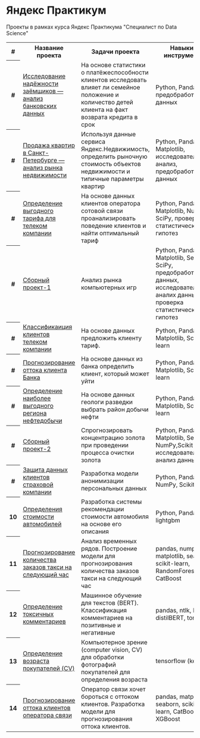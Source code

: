 # Яндекс Практикум
Проекты в рамках курса Яндекс Практикума "Специалист по Data Science"

<table>
<tr>
  <th>#</th>
  <th>Название проекта</th>
  <th>Задачи проекта</th>
  <th>Навыки и инструменты</th>
</tr> 
<tr>
  <th>#</th>
  <td><a href  = "https://github.com/apzaytsev/yandex_practicum_ml_ds/tree/main/2.%20Исследование%20надежности%20заемщиков">Исследование 
надёжности заёмщиков — анализ банковских данных</a></td>
  <td>На основе статистики о платёжеспособности клиентов исследовать влияет ли семейное положение и количество детей клиента на факт возврата 
кредита в срок</td>
  <td> Python, Pandas, предобработка данных</td>
</tr>
<tr>
  <th>#</th>
  <td><a href="https://github.com/apzaytsev/yandex_practicum_ml_ds/tree/main/3.%20Исследование%20рынка%20недвижимости">Продажа 
квартир в Санкт-Петербурге — анализ рынка недвижимости</a></td>
  <td>Используя данные сервиса Яндекс.Недвижимость, определить рыночную стоимость объектов недвижимости и типичные параметры квартир</td>
  <td>Python, Pandas, Matplotlib, исследовательский анализ, предобработка данных</td>
</tr>
<tr>
  <th>#</th>
  <td><a href="https://github.com/apzaytsev/yandex_practicum_ml_ds/tree/main/4.%20Выбор%20оптимального%20тарифа">Определение 
выгодного тарифа для телеком компании</a></td>
  <td>На основе данных клиентов оператора сотовой связи проанализировать поведение клиентов и найти оптимальный тариф</td>
  <td>Python, Pandas, Matplotlib, NumPy, SciPy, проверка статистических гипотез</td>
</tr>
<tr>
  <th>#</th>
  <td><a href ="https://github.com/apzaytsev/yandex_practicum_ml_ds/tree/main/5.%20Сборный%20проект-1">Сборный 
проект-1</a></td>
  <td>Анализ рынка компьютерных игр</td>
  <td>Python, Pandas, Matplotlib, Seaborn, SciPy, предобработка данных, исследовательский аналих данных, проверка статистических гипотез</td>
</tr>
<tr>
  <th>#</th>
  <td><a href="https://github.com/apzaytsev/yandex_practicum_ml_ds/tree/main/6.%20Классификация%20клиентов">Классификаиция 
клиентов телеком компании</a></td>
  <td>На основе данных предложить клиенту тариф.</td>
  <td>Python, Pandas, Matplotlib, Scikit-learn</td>
</tr>
<tr>
  <th>#</th>
  <td><a href ="https://github.com/apzaytsev/yandex_practicum_ml_ds/tree/main/7.%20Прогнозирование%20оттока%20клиентов">Прогнозирование 
оттока клиента Банка</a></td>
  <td>На основе данных из банка определить клиент, который может уйти</td>
  <td>Python, Pandas, Matplotlib, Scikit-learn</td>
</tr>
<tr>
  <th>#</th>
  <td><a href="https://github.com/apzaytsev/yandex_practicum_ml_ds/tree/main/8.%20Выбор%20локации%20для%20нефтедобычи">Определение 
наиболее выгодного региона нефтедобычи</a></td>
  <td>На основе данных геологи разведки выбрать район добычи нефти</td>
  <td>Python, Pandas, Matplotlib, Scikit-learn</td>
</tr>
<tr>
  <th>#</th>
  <td><a href ="https://github.com/apzaytsev/yandex_practicum_ml_ds/tree/main/9.%20Сборный%20проект-2">Сборный 
проект-2</a></td>
  <td>Спрогнозировать концентрацию золота при проведении процесса очистки золота</td>
  <td>Python, Pandas, Matplotlib, Seaborn, NumPy,Scikit-learn, исследовательский анализ данных</td>
</tr>
<tr>
  <th>#</th>
  <td><a href ="https://github.com/apzaytsev/yandex_practicum_ml_ds/tree/main/p10.%20Защита%20персональных%20данных">Защита 
данных клиентов страховой компании</a></td>
  <td>Разработка модели анонимизации персональных данных</td>
  <td>Python, Pandas, NumPy, Scikit-learn</td>
</tr>
<tr>
  <th>10</th>
  <td><a href="https://github.com/apzaytsev/yandex_practicum_ml_ds/tree/main/Определение%20стоимости%20автомобилей">Определения стоимости автомобилей</a></td>
  <td>Разработка системы рекомендации стоимости автомобиля на основе его описания</td>
  <td>Python, Pandas, lightgbm</td>
</tr>
<tr>
  <th>11</th>
  <td><a href="https://github.com/apzaytsev/yandex_practicum_ml_ds/tree/main/Прогнозирование%20заказов%20такси%20на%20следующий%20час">Прогнозирование 
количества заказов такси на следующий час</a></td>
  <td>Анализ временных рядов. Построение модели для прогнозирования количества заказов такси на следующий час</td>
  <td>pandas, numpy, matplotlib, seaborn, scikit-learn, RandomForest, CatBoost</td>
</tr>
<tr>
  <th>12</th>
  <td><a href="https://github.com/apzaytsev/yandex_practicum_ml_ds/tree/main/Определение%20токсичных%20комментариев">Определение токсичных комментариев</a></td>
  <td>Машинное обучение для текстов (BERT). Классификация комментариев на позитивные и негативные</td>
  <td>pandas, ntlk, BERT, distilBERT, torch</td>
</tr>
<tr>
  <th>13</th>
  <td><a href="https://github.com/apzaytsev/yandex_practicum_ml_ds/tree/main/Определение%20возраста%20покупателей%20(CV)">Определение возраста покупателей (CV)</a></td>
  <td>Компьютерное зрение (computer vision, CV) для обработки фотографий покупателей для определения возраста</td>
  <td>tensorflow (keras)</td>
</tr>
<tr>
  <th>14</th>
  <td><a href ="https://github.com/apzaytsev/yandex_practicum_ml_ds/tree/main/Прогнозирование%20оттока%20клиентов%20оператора%20связи">Прогнозирование оттока клиентов оператора связи</a></td>
  <td>Оператор связи хочет бороться с оттоком клиентов. Разработка модели для прогнозирования оттока клиентов.</td>
  <td>pandas, matplotlib, seaborn, scikit-learn, CatBoost, XGBoost</td>
</tr>
</table>
